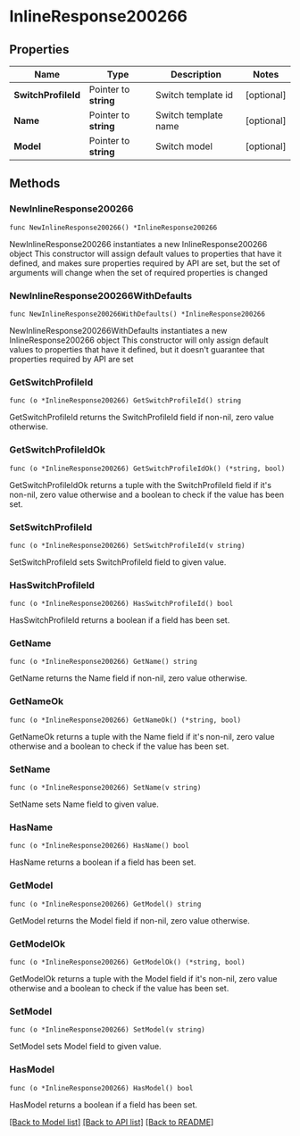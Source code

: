 # InlineResponse200266

## Properties

Name | Type | Description | Notes
------------ | ------------- | ------------- | -------------
**SwitchProfileId** | Pointer to **string** | Switch template id | [optional] 
**Name** | Pointer to **string** | Switch template name | [optional] 
**Model** | Pointer to **string** | Switch model | [optional] 

## Methods

### NewInlineResponse200266

`func NewInlineResponse200266() *InlineResponse200266`

NewInlineResponse200266 instantiates a new InlineResponse200266 object
This constructor will assign default values to properties that have it defined,
and makes sure properties required by API are set, but the set of arguments
will change when the set of required properties is changed

### NewInlineResponse200266WithDefaults

`func NewInlineResponse200266WithDefaults() *InlineResponse200266`

NewInlineResponse200266WithDefaults instantiates a new InlineResponse200266 object
This constructor will only assign default values to properties that have it defined,
but it doesn't guarantee that properties required by API are set

### GetSwitchProfileId

`func (o *InlineResponse200266) GetSwitchProfileId() string`

GetSwitchProfileId returns the SwitchProfileId field if non-nil, zero value otherwise.

### GetSwitchProfileIdOk

`func (o *InlineResponse200266) GetSwitchProfileIdOk() (*string, bool)`

GetSwitchProfileIdOk returns a tuple with the SwitchProfileId field if it's non-nil, zero value otherwise
and a boolean to check if the value has been set.

### SetSwitchProfileId

`func (o *InlineResponse200266) SetSwitchProfileId(v string)`

SetSwitchProfileId sets SwitchProfileId field to given value.

### HasSwitchProfileId

`func (o *InlineResponse200266) HasSwitchProfileId() bool`

HasSwitchProfileId returns a boolean if a field has been set.

### GetName

`func (o *InlineResponse200266) GetName() string`

GetName returns the Name field if non-nil, zero value otherwise.

### GetNameOk

`func (o *InlineResponse200266) GetNameOk() (*string, bool)`

GetNameOk returns a tuple with the Name field if it's non-nil, zero value otherwise
and a boolean to check if the value has been set.

### SetName

`func (o *InlineResponse200266) SetName(v string)`

SetName sets Name field to given value.

### HasName

`func (o *InlineResponse200266) HasName() bool`

HasName returns a boolean if a field has been set.

### GetModel

`func (o *InlineResponse200266) GetModel() string`

GetModel returns the Model field if non-nil, zero value otherwise.

### GetModelOk

`func (o *InlineResponse200266) GetModelOk() (*string, bool)`

GetModelOk returns a tuple with the Model field if it's non-nil, zero value otherwise
and a boolean to check if the value has been set.

### SetModel

`func (o *InlineResponse200266) SetModel(v string)`

SetModel sets Model field to given value.

### HasModel

`func (o *InlineResponse200266) HasModel() bool`

HasModel returns a boolean if a field has been set.


[[Back to Model list]](../README.md#documentation-for-models) [[Back to API list]](../README.md#documentation-for-api-endpoints) [[Back to README]](../README.md)


